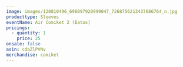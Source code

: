```yaml
---
image: images/120810496_696097920999047_7268756213437686764_n.jpg
producttype: Sleeves
eventName: Air Comiket 2 (Eatos)
pricings:
  - quantity: 1
    price: 25
onsale: false
asin: cdaZlPVNv
merchandise: comiket
---
```

